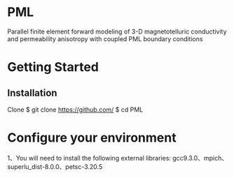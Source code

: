# PML
Parallel finite element forward modeling of 3-D magnetotelluric conductivity and permeability anisotropy with coupled PML boundary conditions

# Getting Started
## Installation
Clone
$ git clone https://github.com/
$ cd PML

# Configure your environment
1、You will need to install the following external libraries:
gcc9.3.0、mpich、superlu_dist-8.0.0、petsc-3.20.5

